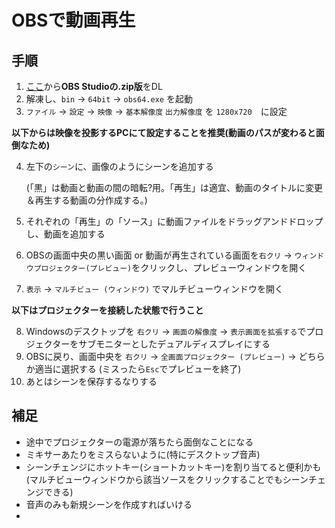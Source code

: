 # OBSで動画再生

## 手順
1. [ここ](https://obsproject.com/ja/download)から**OBS Studioの.zip版**をDL
2. 解凍し、`bin` -> `64bit` -> `obs64.exe` を起動
3. `ファイル` -> `設定` -> `映像` -> `基本解像度` `出力解像度` を `1280x720`　に設定

**以下からは映像を投影するPCにて設定することを推奨(動画のパスが変わると面倒なため)**

4. 左下の`シーン`に、画像のようにシーンを追加する

    (「黒」は動画と動画の間の暗転?用。「再生」は適宜、動画のタイトルに変更＆再生する動画の分作成する。)
5. それぞれの「再生」の「ソース」に動画ファイルをドラッグアンドドロップし、動画を追加する
6. OBSの画面中央の黒い画面 or 動画が再生されている画面を`右クリ` -> `ウィンドウプロジェクター(プレビュー)`をクリックし、プレビューウィンドウを開く
7. `表示` -> `マルチビュー (ウィンドウ)` でマルチビューウィンドウを開く

**以下はプロジェクターを接続した状態で行うこと**

8. Windowsのデスクトップを `右クリ` -> `画面の解像度` -> `表示画面を拡張する`でプロジェクターをサブモニターとしたデュアルディスプレイにする
9. OBSに戻り、画面中央を `右クリ` -> `全画面プロジェクター (プレビュー)` -> どちらか適当に選択する (ミスったら`Esc`でプレビューを終了)
10. あとはシーンを保存するなりする

## 補足
- 途中でプロジェクターの電源が落ちたら面倒なことになる
- ミキサーあたりをミスらないように(特にデスクトップ音声)
- シーンチェンジにホットキー(ショートカットキー)を割り当てると便利かも
    (マルチビューウィンドウから該当ソースをクリックすることでもシーンチェンジできる)
- 音声のみも新規シーンを作成すればいける
- 
